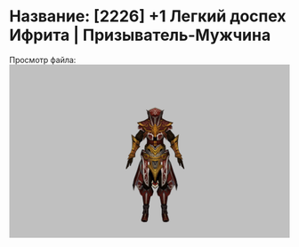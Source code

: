 # Название: [2226] +1 Легкий доспех Ифрита | Призыватель-Мужчина

Просмотр файла:
![p080020.png](p080020.png)